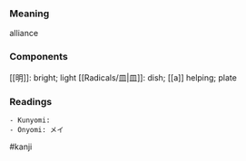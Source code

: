### Meaning

alliance

### Components

[[明]]: bright; light [[Radicals/皿|皿]]: dish; [[a]] helping; plate

### Readings

```
- Kunyomi: 
- Onyomi: メイ
```

#kanji